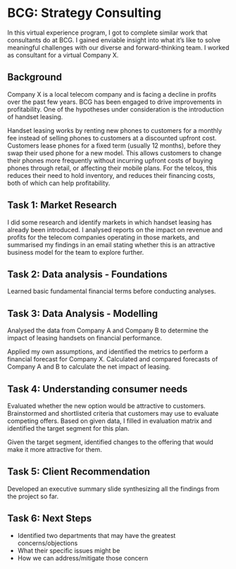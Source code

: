 # BCG: Strategy Consulting

In this virtual experience program, I got to complete similar work that consultants do at BCG. I gained enviable insight into what it’s like to solve meaningful challenges with our diverse and forward-thinking team. I worked as consultant for a virtual Company X.

## Background

Company X is a local telecom company and is facing a decline in profits over the past few years. BCG has been engaged to drive improvements in profitability. One of the hypotheses under consideration is the introduction of handset leasing.

Handset leasing works by renting new phones to customers for a monthly fee instead of selling phones to customers at a discounted upfront cost. Customers lease phones for a fixed term (usually 12 months), before they swap their used phone for a new model. This allows customers to change their phones more frequently without incurring upfront costs of buying phones through retail, or affecting their mobile plans. For the telcos, this reduces their need to hold inventory, and reduces their financing costs, both of which can help profitability.

## Task 1: Market Research

I did some research and identify markets in which handset leasing has already been introduced. I analysed reports on the impact on revenue and profits for the telecom companies operating in those markets, and summarised my findings in an email stating whether this is an attractive business model for the team to explore further.

## Task 2: Data analysis - Foundations

Learned basic fundamental financial terms before conducting analyses.

## Task 3: Data Analysis - Modelling

Analysed the data from Company A and Company B to determine the impact of leasing handsets on financial performance.

Applied my own assumptions, and identified the metrics to perform a financial forecast for Company X. Calculated and compared forecasts of Company A and B to calculate the net impact of leasing.

## Task 4: Understanding consumer needs

Evaluated whether the new option would be attractive to customers. Brainstormed and shortlisted criteria that customers may use to evaluate competing offers. Based on given data, I filled in evaluation matrix and identified the target segment for this plan.  

Given the target segment, identified changes to the offering that would make it more attractive for them.

## Task 5: Client Recommendation

Developed an executive summary slide synthesizing all the findings from the project so far.

## Task 6: Next Steps

- Identified two departments that may have the greatest concerns/objections
- What their specific issues might be
- How we can address/mitigate those concern


